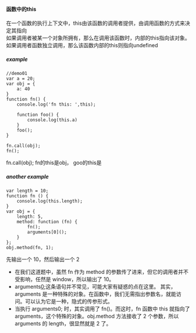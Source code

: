 #### 函数中的this
在一个函数的执行上下文中，this由该函数的调用者提供，由调用函数的方式来决定其指向   
如果调用者被某一个对象所拥有，那么在调用该函数时，内部的this指向该对象。如果调用者函数独立调用，那么该函数内部的this则指向undefined   

##### example
```
//demo01
var a = 20;
var obj = {
    a: 40
}
function fn() {
    console.log('fn this: ',this);

    function foo() {
        console.log(this.a)
    }
    foo();
}

fn.call(obj);
fn();
```  
fn.call(obj); fn的this是obj， goo的this是  

##### another example  
```
var length = 10;
function fn () {
    console.log(this.length);
}
var obj = {
    length: 5,
    method: function (fn) {
        fn();
        arguments[0]();
    }
};
obj.method(fn, 1);
```
先输出一个 10，然后输出一个 2   
- 在我们这道题中，虽然 fn 作为 method 的参数传了进来，但它的调用者并不受影响，任然是 window，所以输出了 10。
- arguments[0]();这条语句并不常见，可能大家有疑惑的点在这里。 其实，arguments 是一种特殊的对象。在函数中，我们无需指出参数名，就能访问。可以认为它是一种，隐式的传参形式。
- 当执行 arguments0; 时，其实调用了 fn()。而这时，fn 函数中 this 就指向了 arguments，这个特殊的对象。obj.method 方法接收了 2 个参数，所以 arguments 的 length，很显然就是 2 了。  